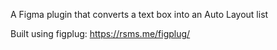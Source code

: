 A Figma plugin that converts a text box into an Auto Layout list

Built using figplug: https://rsms.me/figplug/